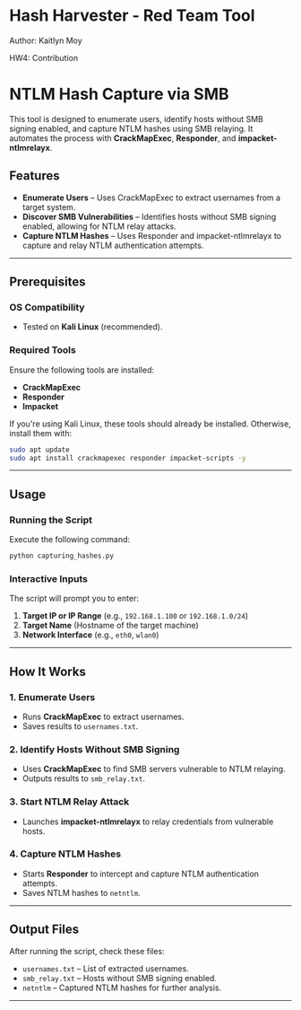 # Hash Harvester - Red Team Tool
Author: Kaitlyn Moy

HW4: Contribution

# NTLM Hash Capture via SMB  

This tool is designed to enumerate users, identify hosts without SMB signing enabled, and capture NTLM hashes using SMB relaying. It automates the process with **CrackMapExec**, **Responder**, and **impacket-ntlmrelayx**.

## Features  
- **Enumerate Users** – Uses CrackMapExec to extract usernames from a target system.  
- **Discover SMB Vulnerabilities** – Identifies hosts without SMB signing enabled, allowing for NTLM relay attacks.  
- **Capture NTLM Hashes** – Uses Responder and impacket-ntlmrelayx to capture and relay NTLM authentication attempts.  

---

## Prerequisites  

### OS Compatibility  
- Tested on **Kali Linux** (recommended).  

### Required Tools  
Ensure the following tools are installed:  
- **CrackMapExec**  
- **Responder**  
- **Impacket**  

If you're using Kali Linux, these tools should already be installed. Otherwise, install them with:  

```bash
sudo apt update
sudo apt install crackmapexec responder impacket-scripts -y
```

---

## Usage  

### Running the Script  
Execute the following command:  

```bash
python capturing_hashes.py
```

### Interactive Inputs  
The script will prompt you to enter:  
1. **Target IP or IP Range** (e.g., `192.168.1.100` or `192.168.1.0/24`)  
2. **Target Name** (Hostname of the target machine)  
3. **Network Interface** (e.g., `eth0`, `wlan0`)  

---

## How It Works  

### 1. Enumerate Users  
- Runs **CrackMapExec** to extract usernames.  
- Saves results to `usernames.txt`.  

### 2. Identify Hosts Without SMB Signing  
- Uses **CrackMapExec** to find SMB servers vulnerable to NTLM relaying.  
- Outputs results to `smb_relay.txt`.  

### 3. Start NTLM Relay Attack  
- Launches **impacket-ntlmrelayx** to relay credentials from vulnerable hosts.  

### 4. Capture NTLM Hashes  
- Starts **Responder** to intercept and capture NTLM authentication attempts.  
- Saves NTLM hashes to `netntlm`.  

---

## Output Files  

After running the script, check these files:  
- `usernames.txt` – List of extracted usernames.  
- `smb_relay.txt` – Hosts without SMB signing enabled.  
- `netntlm` – Captured NTLM hashes for further analysis.  

---

